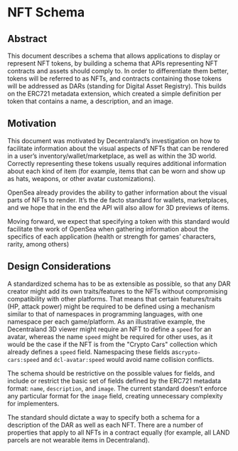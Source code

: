 # NFT Schema

## Abstract

This document describes a schema that allows applications to display or represent NFT tokens, by building a schema that APIs representing NFT contracts and assets should comply to. In order to differentiate them better, tokens will be referred to as NFTs, and contracts containing those tokens will be addressed as DARs (standing for Digital Asset Registry). This builds on the ERC721 metadata extension, which created a simple definition per token that contains a name, a description, and an image.

## Motivation

This document was motivated by Decentraland’s investigation on how to facilitate information about the visual aspects of NFTs that can be rendered in a user’s inventory/wallet/marketplace, as well as within the 3D world. Correctly representing these tokens usually requires additional information about each kind of item (for example, items that can be worn and show up as hats, weapons, or other avatar customizations).

OpenSea already provides the ability to gather information about the visual parts of NFTs to render. It’s the de facto standard for wallets, marketplaces, and we hope that in the end the API will also allow for 3D previews of items.

Moving forward, we expect that specifying a token with this standard would facilitate the work of OpenSea when gathering information about the specifics of each application (health or strength for games’ characters, rarity, among others)

## Design Considerations

A standardized schema has to be as extensible as possible, so that any DAR creator might add its own traits/features to the NFTs without compromising compatibility with other platforms. That means that certain features/traits (HP, attack power) might be required to be defined using a mechanism similar to that of namespaces in programming languages, with one namespace per each game/platform. As an illustrative example, the Decentraland 3D viewer might require an NFT to define a `speed` for an avatar, whereas the name `speed` might be required for other uses, as it would be the case if the NFT is from the "Crypto Cars" collection which already defines a `speed` field. Namespacing these fields as`crypto-cars:speed` and `dcl-avatar:speed` would avoid name collision conflicts.

The schema should be restrictive on the possible values for fields, and include or restrict the basic set of fields defined by the ERC721 metadata format: `name`, `description`, and `image`. The current standard doesn’t enforce any particular format for the `image` field, creating unnecessary complexity for implementers.

The standard should dictate a way to specify both a schema for a description of the DAR as well as each NFT. There are a number of properties that apply to all NFTs in a contract equally (for example, all LAND parcels are not wearable items in Decentraland).
